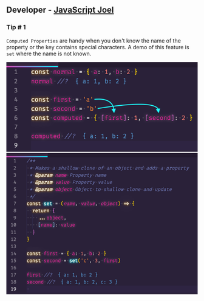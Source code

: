## Developer - [JavaScript Joel](https://twitter.com/joelnet)

### Tip # 1

`Computed Properties` are handy when you don't know the name of the property or the key contains special characters. A demo of this feature is `set` where the name is not known.

![computed-property-1](./media/joelnet/computed-properties-1.png)
![computed-property-1](./media/joelnet/computed-properties-2.png)